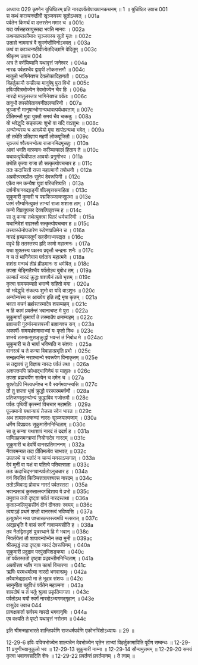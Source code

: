 अध्यायः 029
कृष्णेन युधिष्ठिरम् प्रति नारदपर्वतोपाख्यानकथनम् ॥ 1 ॥
युधिष्ठिर उवाच 	001  
स कथं काञ्चनष्ठीवी सृञ्जयस्य सुतोऽभवत् ।	001a  
पर्वतेन किमर्थं वा दत्तस्तेन ममार च ॥	001c  
यदा वर्षसहस्रायुस्तदा भवति मानवः ।	002a  
कथमप्राप्तकौमारः सृञ्जयस्य सुतो मृतः ॥	002c  
उताहो नाममात्रं वै सुवर्णष्ठीविनोऽभवत् ।	003a  
कथं वा काञ्चनष्ठीवीत्येतदिच्छामि वेदितुम् ॥	003c  
श्रीकृष्ण उवाच 	004  
अत्र ते वर्णयिष्यामि यथावृत्तं जनेश्वर ।	004a  
नारदः पर्वतश्चैव द्वावृषी लोकसत्तमौ ॥	004c  
मातुलो भागिनेयश्च देवलोकादिहागतौ ।	005a  
विहर्तुकामौ सम्प्रीत्या मानुषेषु पुरा विभो ॥	005c  
हविःपवित्रभोज्येन देवभोज्येन चैव हि ।	006a  
नारदो मातुलस्तत्र भागिनेयश्च पर्वतः ॥	006c  
तावुभौ तपसोपेताववनीतलचारिणौ ।	007a  
भुञ्जानौ मानुषान्भोगान्यथावत्पर्यधावताम् ॥	007c  
प्रीतिमन्तौ मुदा युक्तौ समयं चैव चक्रतुः ।	008a  
यो भवेद्धृदि सङ्कल्पः शुभो वा यदि वाऽशुभः ॥	008c  
अन्योन्यस्य च आख्येयो मृषा शापोऽन्यथा भवेत् ।	009a  
तौ तथेति प्रतिज्ञाय महर्षी लोकपूजितौ ॥	009c  
सृञ्जयं श्वैत्यमभ्येत्य राजानमिदमूचतुः ।	010a  
आवां भवति वत्स्यावः कञ्चित्कालं हिताय ते ॥	010c  
यथावत्पृथिवीपाल आवयोः प्रगुणीभव ।	011a  
तथेति कृत्वा राजा तौ सत्कृत्योपचचार ह ॥	011c  
ततः कदाचित्तौ राजा महात्मानौ तपोधनौ ।	012a  
अब्रवीत्परमप्रीतः सुतेयं देवरूपिणी ॥	012c  
एकैव मम कन्यैषा युवां परिचरिष्यति ।	013a  
दर्शनीयानवद्याङ्गी शीलवृत्तसमाहिता ।	013c  
सुकुमारी कुमारी च पद्मकिञ्जल्कसुप्रभा ॥	013e  
परमं सौम्यमित्युक्तं ताभ्यां राजा शशास ताम् ।	014a  
कन्ये विप्रावुपचर देववत्पितृवच्च ह ॥	014c  
सा तु कन्या तथेत्युक्त्वा पितरं धर्मचारिणी ।	015a  
यथानिदेशं राज्ञस्तौ सत्कृत्योपचचार ह ॥	015c  
तस्यास्तेनोपचारेण रूपेणाप्रतिमेन च ।	016a  
नारदं हृच्छयस्तूर्णं सहसैवाभ्यपद्यत ॥	016c  
ववृधे हि ततस्तस्य हृदि कामो महात्मनः ।	017a  
यथा शुक्लस्य पक्षस्य प्रवृत्तौ चन्द्रमाः शनैः ॥	017c  
न च तं भागिनेयाय पर्वताय महात्मने ।	018a  
शशंस मन्मथं तीव्रं व्रीडमानः स धर्मवित् ॥	018c  
तपसा चेङ्गितैश्चैव पर्वतोऽथ बुबोध तम् ।	019a  
कामार्तं नारदं क्रुद्धः शशापैनं ततो भृशम् ॥	019c  
कृत्वा समयमव्यग्रो भवान्वै सहितो मया ।	020a  
यो भवेद्धृदि संकल्पः शुभो वा यदि वाऽशुभः ॥	020c  
अन्योन्यस्य स आख्येय इति तद्वै मृषा कृतम् ।	021a  
भवता वचनं ब्रह्मंस्तस्मादेष शपाम्यहम् ॥	021c  
न हि कामं प्रवर्तन्तं भवानाचष्ट मे पुरा ।	022a  
सुकुमार्यां कुमार्यां ते तस्मान्नैष क्षमाम्यहम् ॥	022c  
ब्रह्मचारी गुरुर्यस्मात्तपस्वी ब्राह्मणश्च सन् ।	023a  
अकार्षीः समयभ्रंशमावाभ्यां यः कृतो मिथः ॥	023c  
शप्स्ये तस्मात्सुसङ्क्रुद्धो भवन्तं तं निबोध मे ॥	024ac  
सुकुमारी च ते भार्या भविष्यति न संशयः ।	025a  
वानरत्वं च ते कन्या विवाहात्प्रभृति प्रभो ।	025c  
सन्द्रक्ष्यन्ति नराश्चान्ये स्वरूपेण विनाकृतम् ॥	025e  
स तद्वाक्यं तु विज्ञाय नारदः पर्वतं तथा ।	026a  
अशपत्तमपि क्रोधाद्भागिनेयं स मातुलः ॥	026c  
तपसा ब्रह्मचर्येण सत्येन च दमेन च ।	027a  
युक्तोऽपि नित्यधर्मश्च न वै स्वर्गमवाप्स्यसि ॥	027c  
तौ तु शप्त्वा भृशं क्रुद्धौ परस्परममर्षणौ ।	028a  
प्रतिजग्मतुरन्योन्यं क्रुद्धाविव गजोत्तमौ ॥	028c  
पर्वतः पृथिवीं कृत्स्नां विचचार महामतिः ।	029a  
पूज्यमानो यथान्यायं तेजसा स्वेन भारत ॥	029c  
अथ तामलभत्कन्यां नारदः सृञ्जयात्मजाम् ।	030a  
धर्मेण विप्रप्रवरः सुकुमारीमनिन्दिताम् ॥	030c  
सा तु कन्या यथाशापं नारदं तं ददर्श ह ।	031a  
पाणिग्रहणमन्त्राणां नियोगादेव नारदम् ॥	031c  
सुकुमारी च देवर्षिं वानरप्रतिमाननम् ।	032a  
नैवावमन्यत तदा प्रीतिमत्येव चाभवत् ॥	032c  
उपतस्थे च भर्तारं न चान्यं मनसाऽप्यगात् ।	033a  
देवं मुनीं वा यक्षं वा पतित्वे पतिवत्सला ॥	033c  
ततः कदाचिद्भगवान्पर्वतोऽनुचचार ह ।	034a  
वनं विरहितं किञ्चित्तत्रापश्यत्स नारदम् ॥	034c  
ततोऽभिवाद्य प्रोवाच नारदं पर्वतस्तदा ।	035a  
भवान्प्रसादं कुरुतात्स्वर्गादेशाय ये प्रभो ॥	035c  
तमुवाच ततो दृष्ट्वा पर्वतं नारदस्तथा ।	036a  
कृताञ्जलिमुपासीनं दीनं दीनतरः स्वयम् ॥	036c  
त्वयाऽहं प्रथमं शप्तो वानरस्त्वं भविष्यसि ।	037a  
इत्युक्तेन मया पश्चाच्छप्तस्त्वमपि मत्सरात् ॥	037c  
अद्यप्रभृति वै वासं स्वर्गे नावाप्स्यसीति ह ।	038a  
तव नैतद्विसदृशं पुत्रस्थाने हि मे भवान् ॥	038c  
निवर्तयेतां तौ शापावन्योन्येन तदा मुनी ॥	039ac  
श्रीसमृद्धं तदा दृष्ट्वा नारदं देवरूपिणम् ।	040a  
सुकुमारी प्रदुद्राव परपुंसविशङ्कया ॥	040c  
तां पर्वतस्ततो दृष्ट्वा प्रद्रवन्तीमनिन्दिताम् ।	041a  
अब्रवीत्तव भर्तैष नात्र कार्या विचारणा ॥	041c  
ऋषिः परमधर्मात्मा नारदो भगवान्प्रभुः ।	042a  
तवैवाभेद्यहृदयो मा ते भूदत्र संशयः ॥	042c  
सानुनीता बहुविधं पर्वतेन महात्मना ।	043a  
शापदोषं च तं भर्तुः श्रुत्वा प्रकृतिमागता ।	043c  
पर्वतोऽथ ययौ स्वर्गं नारदोऽभ्यगमद्गृहान् ॥	043e  
वासुदेव उवाच 	044  
प्रत्यक्षकर्ता सर्वस्य नारदो भगवानृषिः ।	044a  
एष वक्ष्यति ते पृष्टो यथावृत्तं नरोत्तम ॥ 	044c  

इति श्रीमन्महाभारते शान्तिपर्वणि राजधर्मपर्वणि एकोनत्रिंशोऽध्यायः ॥ 29 ॥

12-29-6 हविः पवित्रभोज्येन शाल्यन्नेन देवभोज्येन घृतेन ताभ्यां विहर्तुकामाविति पूर्वेण सम्बन्धः ॥ 12-29-11 प्रगुणीभवानुकूलो भव ॥ 12-29-13 सुकुमारी नाम्ना ॥ 12-29-14 सौम्यमुत्तमम् ॥ 12-29-20 समयं कृत्वा भवानवसदिति शेषः ॥ 12-29-22 प्रवर्तन्तं प्रवर्तमानम् । ते त्वाम् ॥

